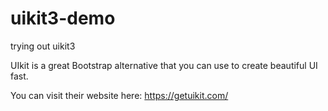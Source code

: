 # uikit3-demo
trying out uikit3

UIkit is a great Bootstrap alternative that you can use to create beautiful UI fast.

You can visit their website here: https://getuikit.com/
